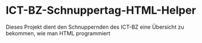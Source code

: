 # ICT-BZ-Schnuppertag-HTML-Helper
Dieses Projekt dient den Schnuppernden des ICT-BZ eine Übersicht zu bekommen, wie man HTML programmiert
